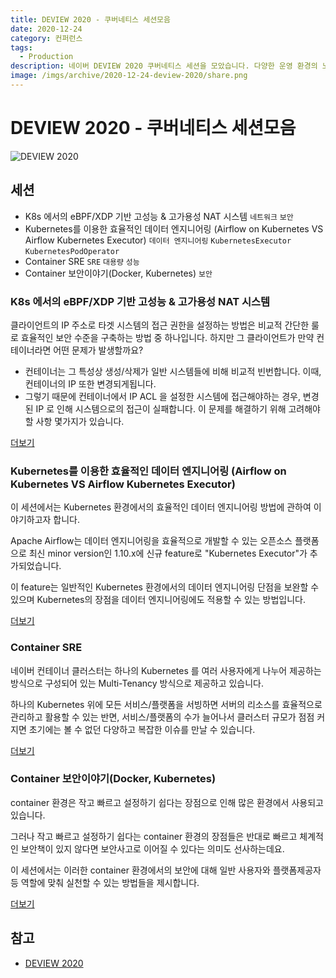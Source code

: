 ```yaml
---
title: DEVIEW 2020 - 쿠버네티스 세션모음
date: 2020-12-24
category: 컨퍼런스
tags:
  - Production
description: 네이버 DEVIEW 2020 쿠버네티스 세션을 모았습니다. 다양한 운영 환경의 노하우를 확인하세요.
image: /imgs/archive/2020-12-24-deview-2020/share.png
---
```


# DEVIEW 2020 - 쿠버네티스 세션모음

<blog-title-info :page="$page" />

![DEVIEW 2020](/k8s/imgs/archive/2020-12-24-deview-2020/deview.png)

## 세션

- K8s 에서의 eBPF/XDP 기반 고성능 & 고가용성 NAT 시스템 `네트워크` `보안`
- Kubernetes를 이용한 효율적인 데이터 엔지니어링 (Airflow on Kubernetes VS Airflow Kubernetes Executor) `데이터 엔지니어링` `KubernetesExecutor` `KubernetesPodOperator`
- Container SRE `SRE` `대용량` `성능`
- Container 보안이야기(Docker, Kubernetes) `보안`

### K8s 에서의 eBPF/XDP 기반 고성능 & 고가용성 NAT 시스템

클라이언트의 IP 주소로 타겟 시스템의 접근 권한을 설정하는 방법은 비교적 간단한 룰로 효율적인 보안 수준을 구축하는 방법 중 하나입니다. 하지만 그 클라이언트가 만약 컨테이너라면 어떤 문제가 발생할까요?

- 컨테이너는 그 특성상 생성/삭제가 일반 시스템들에 비해 비교적 빈번합니다. 이때, 컨테이너의 IP 또한 변경되게됩니다.
- 그렇기 때문에 컨테이너에서 IP ACL 을 설정한 시스템에 접근해야하는 경우, 변경된 IP 로 인해 시스템으로의 접근이 실패합니다.
  이 문제를 해결하기 위해 고려해야할 사항 몇가지가 있습니다.

[더보기](https://deview.kr/2020/sessions/382)

### Kubernetes를 이용한 효율적인 데이터 엔지니어링 (Airflow on Kubernetes VS Airflow Kubernetes Executor)

이 세션에서는 Kubernetes 환경에서의 효율적인 데이터 엔지니어링 방법에 관하여 이야기하고자 합니다.

Apache Airflow는 데이터 엔지니어링을 효율적으로 개발할 수 있는 오픈소스 플랫폼으로 최신 minor version인 1.10.x에 신규 feature로 "Kubernetes Executor"가 추가되었습니다.

이 feature는 일반적인 Kubernetes 환경에서의 데이터 엔지니어링 단점을 보완할 수 있으며 Kubernetes의 장점을 데이터 엔지니어링에도 적용할 수 있는 방법입니다.

[더보기](https://deview.kr/2020/sessions/341)

### Container SRE

네이버 컨테이너 클러스터는 하나의 Kubernetes 를 여러 사용자에게 나누어 제공하는 방식으로 구성되어 있는 Multi-Tenancy 방식으로 제공하고 있습니다.

하나의 Kubernetes 위에 모든 서비스/플랫폼을 서빙하면 서버의 리소스를 효율적으로 관리하고 활용할 수 있는 반면, 서비스/플랫폼의 수가 늘어나서 클러스터 규모가 점점 커지면 초기에는 볼 수 없던 다양하고 복잡한 이슈를 만날 수 있습니다.

[더보기](https://deview.kr/2020/sessions/340)

### Container 보안이야기(Docker, Kubernetes)

container 환경은 작고 빠르고 설정하기 쉽다는 장점으로 인해 많은 환경에서 사용되고 있습니다.

그러나 작고 빠르고 설정하기 쉽다는 container 환경의 장점들은 반대로 빠르고 체계적인 보안책이 있지 않다면 보안사고로 이어질 수 있다는 의미도 선사하는데요.

이 세션에서는 이러한 container 환경에서의 보안에 대해 일반 사용자와 플랫폼제공자등 역할에 맞춰 실천할 수 있는 방법들을 제시합니다.

[더보기](https://deview.kr/2020/sessions/391)

## 참고

- [DEVIEW 2020](https://deview.kr/2020)
